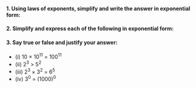 #### 1. Using laws of exponents, simplify and write the answer in exponential form:
#### 2. Simplify and express each of the following in exponential form:
#### 3. Say true or false and justify your answer:
* (i) 10 × 10<sup>11</sup> = 100<sup>11</sup> 
* (ii) 2<sup>3</sup> > 5<sup>2</sup>
* (iii) 2<sup>3</sup> × 3<sup>2</sup> = 6<sup>5 </sup>
* (iv) 3<sup>0</sup> = (1000)<sup>0</sup>
